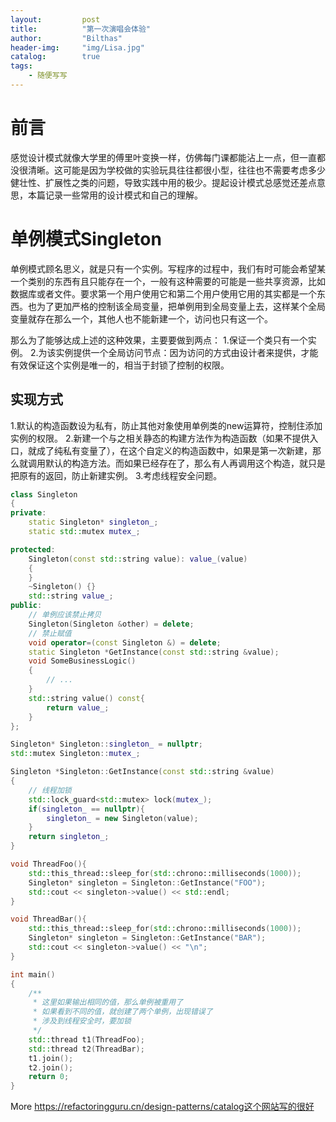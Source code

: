 ```yaml
---
layout:         post
title:          "第一次演唱会体验"
author:         "Bilthas"
header-img:     "img/Lisa.jpg"
catalog:        true
tags:
    - 随便写写
---
```



# 前言

感觉设计模式就像大学里的傅里叶变换一样，仿佛每门课都能沾上一点，但一直都没很清晰。这可能是因为学校做的实验玩具往往都很小型，往往也不需要考虑多少健壮性、扩展性之类的问题，导致实践中用的极少。提起设计模式总感觉还差点意思，本篇记录一些常用的设计模式和自己的理解。

# 单例模式Singleton

单例模式顾名思义，就是只有一个实例。写程序的过程中，我们有时可能会希望某一个类别的东西有且只能存在一个，一般有这种需要的可能是一些共享资源，比如数据库或者文件。要求第一个用户使用它和第二个用户使用它用的其实都是一个东西。也为了更加严格的控制该全局变量，把单例用到全局变量上去，这样某个全局变量就存在那么一个，其他人也不能新建一个，访问也只有这一个。

那么为了能够达成上述的这种效果，主要要做到两点：
1.保证一个类只有一个实例。
2.为该实例提供一个全局访问节点：因为访问的方式由设计者来提供，才能有效保证这个实例是唯一的，相当于封锁了控制的权限。

## 实现方式

1.默认的构造函数设为私有，防止其他对象使用单例类的new运算符，控制住添加实例的权限。
2.新建一个与之相关静态的构建方法作为构造函数（如果不提供入口，就成了纯私有变量了），在这个自定义的构造函数中，如果是第一次新建，那么就调用默认的构造方法。而如果已经存在了，那么有人再调用这个构造，就只是把原有的返回，防止新建实例。
3.考虑线程安全问题。

```cpp
class Singleton
{
private:
    static Singleton* singleton_;
    static std::mutex mutex_;

protected:
    Singleton(const std::string value): value_(value)
    {
    }
    ~Singleton() {}
    std::string value_;
public:
    // 单例应该禁止拷贝
    Singleton(Singleton &other) = delete;
    // 禁止赋值
    void operator=(const Singleton &) = delete;
    static Singleton *GetInstance(const std::string &value);
    void SomeBusinessLogic()
    {
        // ...  
    }
    std::string value() const{
        return value_;
    }
};

Singleton* Singleton::singleton_ = nullptr;
std::mutex Singleton::mutex_;

Singleton *Singleton::GetInstance(const std::string &value)
{
    // 线程加锁
    std::lock_guard<std::mutex> lock(mutex_);
    if(singleton_ == nullptr){
        singleton_ = new Singleton(value);
    }
    return singleton_;
}

void ThreadFoo(){
    std::this_thread::sleep_for(std::chrono::milliseconds(1000));
    Singleton* singleton = Singleton::GetInstance("FOO");
    std::cout << singleton->value() << std::endl;
}

void ThreadBar(){
    std::this_thread::sleep_for(std::chrono::milliseconds(1000));
    Singleton* singleton = Singleton::GetInstance("BAR");
    std::cout << singleton->value() << "\n";
}

int main()
{
    /**
     * 这里如果输出相同的值，那么单例被重用了
     * 如果看到不同的值，就创建了两个单例，出现错误了
     * 涉及到线程安全时，要加锁
     */
    std::thread t1(ThreadFoo);
    std::thread t2(ThreadBar);
    t1.join();
    t2.join();
    return 0;
}
```


More
https://refactoringguru.cn/design-patterns/catalog这个网站写的很好
